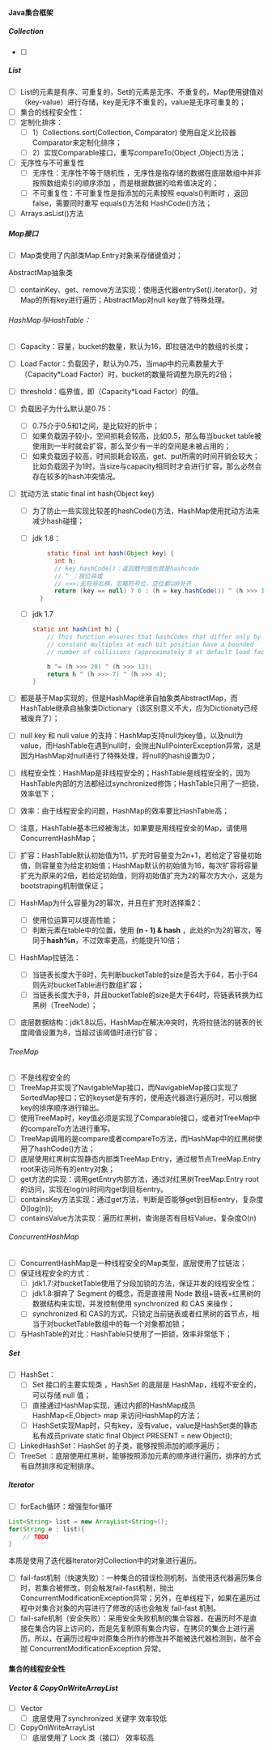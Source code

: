 #### Java集合框架

##### Collection

- [ ] 

##### List

- [ ] List的元素是有序、可重复的，Set的元素是无序、不重复的，Map使用键值对（key-value）进行存储，key是无序不重复的，value是无序可重复的；
- [ ] 集合的线程安全性：
- [ ] 定制化排序：
  - [ ] 1）Collections.sort(Collection, Comparator) 使用自定义比较器Comparator来定制化排序；
  - [ ] 2）实现Comparable接口，重写compareTo(Object ,Object)方法；
- [ ] 无序性与不可重复性
  - [ ] 无序性：无序性不等于随机性 ，无序性是指存储的数据在底层数组中并非按照数组索引的顺序添加 ，而是根据数据的哈希值决定的；
  - [ ] 不可重复性：不可重复性是指添加的元素按照 equals()判断时 ，返回 false，需要同时重写 equals()方法和 HashCode()方法；
- [ ] Arrays.asList()方法

##### Map接口

- [ ] Map类使用了内部类Map.Entry对象来存储键值对；

AbstractMap抽象类

- [ ] containKey、get、remove方法实现：使用迭代器entrySet().iterator()，对Map的所有key进行遍历；AbstractMap对null key做了特殊处理。

###### HashMap与HashTable：

- [ ] Capacity：容量，bucket的数量，默认为16，即拉链法中的数组的长度；

- [ ] Load Factor：负载因子，默认为0.75，当map中的元素数量大于（Capacity*Load Factor）时，bucket的数量将调整为原先的2倍；

- [ ] threshold：临界值，即（Capacity*Load Factor）的值。

- [ ] 负载因子为什么默认是0.75：

  - [ ] 0.75介于0.5和1之间，是比较好的折中；
  - [ ] 如果负载因子较小，空间损耗会较高，比如0.5，那么每当bucket table被使用到一半时就会扩容，那么至少有一半的空间是未被占用的；
  - [ ] 如果负载因子较高，时间损耗会较高，get、put所需的时间开销会较大；比如负载因子为1时，当size与capacity相同时才会进行扩容，那么必然会存在较多的hash冲突情况。

- [ ] 扰动方法 static final int hash(Object key)

  - [ ] 为了防止一些实现比较差的hashCode()方法，HashMap使用扰动方法来减少hash碰撞；

  - [ ] jdk 1.8：

    ```java
        static final int hash(Object key) {
          int h;
          // key.hashCode()：返回散列值也就是hashcode
          // ^ ：按位异或
          // >>>:无符号右移，忽略符号位，空位都以0补齐
          return (key == null) ? 0 : (h = key.hashCode()) ^ (h >>> 16);
      }
    ```

  - [ ] jdk 1.7

    ```java
    static int hash(int h) {
        // This function ensures that hashCodes that differ only by
        // constant multiples at each bit position have a bounded
        // number of collisions (approximately 8 at default load factor).
    
        h ^= (h >>> 20) ^ (h >>> 12);
        return h ^ (h >>> 7) ^ (h >>> 4);
    }
    ```

- [ ] 都是基于Map实现的，但是HashMap继承自抽象类AbstractMap，而HashTable继承自抽象类Dictionary（该区别意义不大，应为Dictionaty已经被废弃了）；

- [ ] null key 和 null value 的支持：HashMap支持null为key值，以及null为value，而HashTable在遇到null时，会抛出NullPointerException异常，这是因为HashMap对null进行了特殊处理，将null的hash设置为0；

- [ ] 线程安全性：HashMap是非线程安全的；HashTable是线程安全的，因为HashTable内部的方法都经过synchronized修饰；HashTable只用了一把锁，效率低下；

- [ ] 效率：由于线程安全的问题，HashMap的效率要比HashTable高；

- [ ] 注意，HashTable基本已经被淘汰，如果要是用线程安全的Map，请使用ConcurrentHashMap；

- [ ] 扩容：HashTable默认初始值为11，扩充时容量变为2n+1，若给定了容量初始值，则容量变为给定初始值；HashMap默认的初始值为16，每次扩容将容量扩充为原来的2倍，若给定初始值，则将初始值扩充为2的幂次方大小，这是为bootstraping机制做保证；

- [ ] HashMap为什么容量为2的幂次，并且在扩充时选择乘2：

  - [ ] 使用位运算可以提高性能；
  - [ ] 判断元素在table中的位置，使用 **(n - 1) & hash** ，此处的n为2的幂次，等同于**hash%n**，不过效率更高，约能提升10倍；

- [ ] HashMap拉链法：

  - [ ] 当链表长度大于8时，先判断bucketTable的size是否大于64，若小于64则先对bucketTable进行数组扩容；
  - [ ] 当链表长度大于8，并且bucketTable的size是大于64时，将链表转换为红黑树（TreeNode）；

- [ ] 底层数据结构：jdk1.8以后，HashMap在解决冲突时，先将拉链法的链表的长度阈值设置为8，当超过该阈值时进行扩容；

###### TreeMap

- [ ] 不是线程安全的
- [ ] TreeMap并实现了NavigableMap接口，而NavigableMap接口实现了SortedMap接口；它的keyset是有序的，使用迭代器进行遍历时，可以根据key的排序顺序进行输出。
- [ ] 使用TreeMap时，key值必须是实现了Comparable接口，或者对TreeMap中的compareTo方法进行重写。
- [ ] TreeMap调用的是compare或者compareTo方法，而HashMap中的红黑树使用了hashCode()方法；
- [ ] 底层使用红黑树实现静态内部类TreeMap.Entry，通过根节点TreeMap.Entry root来访问所有的entry对象；
- [ ] get方法的实现：调用getEntry内部方法，通过对红黑树TreeMap.Entry root的访问，实现在log(n)时间内get到目标entry。
- [ ] containsKey方法实现：通过get方法，判断是否能够get到目标entry，复杂度O(log(n));
- [ ] containsValue方法实现：遍历红黑树，查询是否有目标Value，复杂度O(n)

###### ConcurrentHashMap

 - [ ] ConcurrentHashMap是一种线程安全的Map类型，底层使用了拉链法；
 - [ ] 保证线程安全的方式：
   - [ ] jdk1.7:对bucketTable使用了分段加锁的方法，保证并发的线程安全性；
   - [ ] jdk1.8:摒弃了 Segment 的概念，而是直接用 Node 数组+链表+红黑树的数据结构来实现，并发控制使用 synchronized 和 CAS 来操作；
   - [ ] synchronized 和 CAS的方式，只锁定当前链表或者红黑树的首节点，相当于对bucketTable数组中的每一个对象都加锁；
 - [ ] 与HashTable的对比：HashTable只使用了一把锁，效率非常低下；

##### Set

- [ ] HashSet：
  - [ ] Set 接口的主要实现类 ，HashSet 的底层是 HashMap，线程不安全的，可以存储 null 值；
  - [ ] 直接通过HashMap实现，通过内部的HashMap成员HashMap<E,Object> map 来访问HashMap的方法；
  - [ ] HashSet实现Map时，只有key，没有value，value是HashSet类的静态私有成员private static final Object PRESENT = new Object();
- [ ] LinkedHashSet：HashSet 的子类，能够按照添加的顺序遍历；
- [ ] TreeSet ：底层使用红黑树，能够按照添加元素的顺序进行遍历，排序的方式有自然排序和定制排序。

##### Iterator

- [ ] forEach循环：增强型for循环

```java
List<String> list = new ArrayList<String>();
for(String e : list){
	// TODO
}
```

本质是使用了迭代器Iterator对Collection中的对象进行遍历。

- [ ] fail-fast机制（快速失败）：一种集合的错误检测机制，当使用迭代器遍历集合时，若集合被修改，则会触发fail-fast机制，抛出ConcurrentModificationException异常；另外，在单线程下，如果在遍历过程中对集合对象的内容进行了修改的话也会触发 fail-fast 机制。
- [ ] fail-safe机制（安全失败）：采用安全失败机制的集合容器，在遍历时不是直接在集合内容上访问的，而是先复制原有集合内容，在拷贝的集合上进行遍历。所以，在遍历过程中对原集合所作的修改并不能被迭代器检测到，故不会抛 ConcurrentModificationException 异常。

#### 集合的线程安全性

##### Vector & CopyOnWriteArrayList

- [ ] Vector
  - [ ] 底层使用了synchronized 关键字 效率较低
- [ ] CopyOnWriteArrayList
  - [ ] 底层使用了 Lock 类（接口） 效率较高
